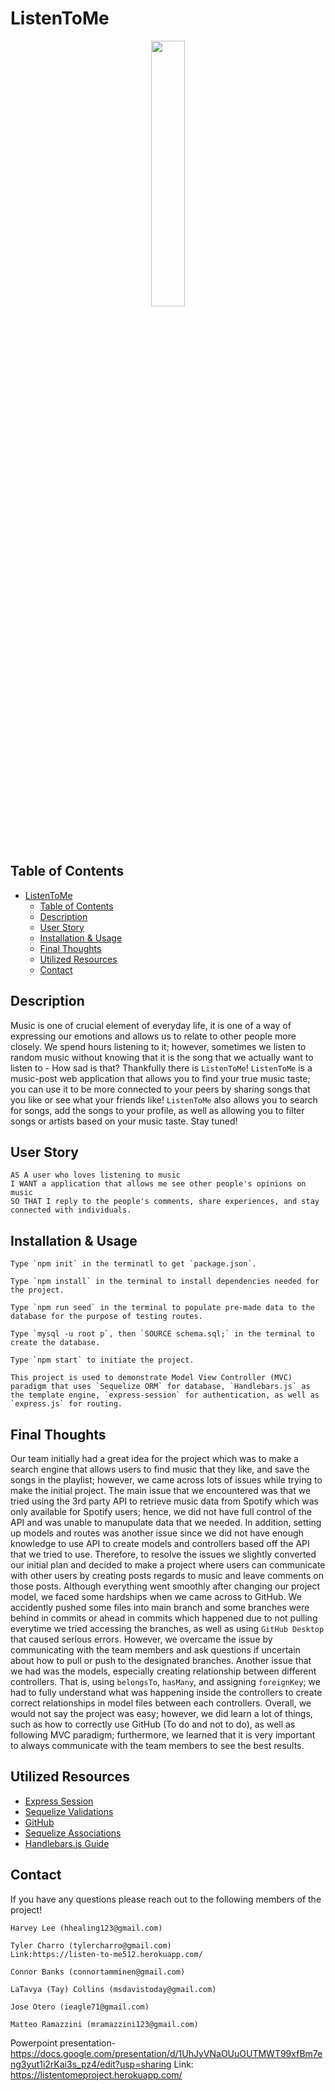 ﻿# ListenToMe
<p align="center" width="100%"><img width="33%" src="https://user-images.githubusercontent.com/106945679/192655965-55654d94-bda0-429e-9643-60afa14c5d01.JPG"></p>

## Table of Contents
- [ListenToMe](#listentome)
  - [Table of Contents](#table-of-contents)
  - [Description](#description)
  - [User Story](#user-story)
  - [Installation & Usage](#installation--usage)
  - [Final Thoughts](#final-thoughts)
  - [Utilized Resources](#utilized-resources)
  - [Contact](#contact)

## Description
Music is one of crucial element of everyday life, it is one of a way of expressing our emotions and allows us to relate to other people more closely. We spend hours listening to it; however, sometimes we listen to random music without knowing that it is the song that we actually want to listen to - How sad is that? Thankfully there is `ListenToMe`! `ListenToMe` is a music-post web application that allows you to find your true music taste; you can use it to be more connected to your peers by sharing songs that you like or see what your friends like! `ListenToMe` also allows you to search for songs, add the songs to your profile, as well as allowing you to filter songs or artists based on your music taste. Stay tuned!

## User Story
```
AS A user who loves listening to music 
I WANT a application that allows me see other people's opinions on music 
SO THAT I reply to the people's comments, share experiences, and stay connected with individuals. 
```

## Installation & Usage

```
Type `npm init` in the terminatl to get `package.json`.

Type `npm install` in the terminal to install dependencies needed for the project.

Type `npm run seed` in the terminal to populate pre-made data to the database for the purpose of testing routes.

Type `mysql -u root p`, then `SOURCE schema.sql;` in the terminal to create the database.

Type `npm start` to initiate the project.

This project is used to demonstrate Model View Controller (MVC) paradigm that uses `Sequelize ORM` for database, `Handlebars.js` as the template engine, `express-session` for authentication, as well as `express.js` for routing.
```

## Final Thoughts
Our team initially had a great idea for the project which was to make a search engine that allows users to find music that they like, and save the songs in the playlist; however, we came across lots of issues while trying to make the initial project. The main issue that we encountered was that we tried using the 3rd party API to retrieve music data from Spotify which was only available for Spotify users; hence, we did not have full control of the API and was unable to manupulate data that we needed. In addition, setting up models and routes was another issue since we did not have enough knowledge to use API to create models and controllers based off the API that we tried to use. Therefore, to resolve the issues we slightly converted our initial plan and decided to make a project where users can communicate with other users by creating posts regards to music and leave comments on those posts. Although everything went smoothly after changing our project model, we faced some hardships when we came across to GitHub. We accidently pushed some files into main branch and some branches were behind in commits or ahead in commits which happened due to not pulling everytime we tried accessing the branches, as well as using `GitHub Desktop` that caused serious errors. However, we overcame the issue by communicating with the team members and ask questions if uncertain about how to pull or push to the designated branches. Another issue that we had was the models, especially creating relationship between different controllers. That is, using `belongsTo`, `hasMany`, and assigning `foreignKey`; we had to fully understand what was happening inside the controllers to create correct relationships in model files between each controllers. Overall, we would not say the project was easy; however, we did learn a lot of things, such as how to correctly use GitHub (To do and not to do), as well as following MVC paradigm; furthermore, we learned that it is very important to always communicate with the team members to see the best results.

## Utilized Resources
* [Express Session](https://expressjs.com/en/resources/middleware/session.html)
* [Sequelize Validations](https://sequelize.org/docs/v6/core-concepts/validations-and-constraints/)
* [GitHub](https://www.datacamp.com/tutorial/git-push-pull)
* [Sequelize Associations](https://sequelize.org/docs/v6/core-concepts/assocs/)
* [Handlebars.js Guide](https://handlebarsjs.com/guide/)

## Contact

If you have any questions please reach out to the following members of the project!
```
Harvey Lee (hhealing123@gmail.com)

Tyler Charro (tylercharro@gmail.com)
Link:https://listen-to-me512.herokuapp.com/

Connor Banks (connortamminen@gmail.com)

LaTavya (Tay) Collins (msdavistoday@gmail.com)

Jose Otero (ieagle71@gmail.com)

Matteo Ramazzini (mramazzini123@gmail.com)
```

Powerpoint presentation-https://docs.google.com/presentation/d/1UhJyVNaOUuOUTMWT99xfBm7eng3yut1i2rKai3s_pz4/edit?usp=sharing
Link: https://listentomeproject.herokuapp.com/
